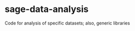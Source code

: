 sage-data-analysis
==================

Code for analysis of specific datasets; also, generic libraries
